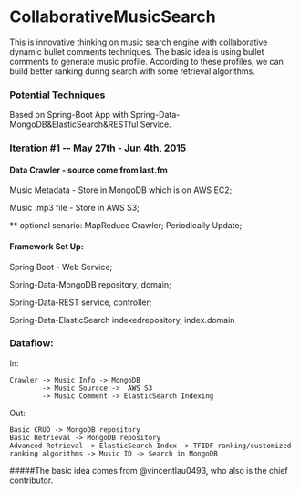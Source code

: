 # CollaborativeMusicSearch
This is innovative thinking on music search engine with collaborative dynamic bullet comments techniques. The basic idea is using bullet comments to generate music profile. According to these profiles, we can build better ranking during search with some retrieval algorithms. 

### Potential Techniques
Based on Spring-Boot App with Spring-Data-MongoDB&ElasticSearch&RESTful Service. 

### Iteration #1 -- May 27th - Jun 4th, 2015

#### Data Crawler - source come from last.fm

Music Metadata - Store in MongoDB which is on AWS EC2;

Music .mp3 file - Store in AWS S3;

** optional senario: MapReduce Crawler; Periodically Update; 


#### Framework Set Up:

Spring Boot - Web Service;

Spring-Data-MongoDB repository, domain;

Spring-Data-REST service, controller;

Spring-Data-ElasticSearch indexedrepository, index.domain

### Dataflow:

In: 

    Crawler -> Music Info -> MongoDB 
            -> Music Sourcce ->  AWS S3 
            -> Music Comment -> ElasticSearch Indexing 

Out:

    Basic CRUD -> MongoDB repository
    Basic Retrieval -> MongoDB repository
    Advanced Retrieval -> ElasticSearch Index -> TFIDF ranking/customized ranking algorithms -> Music ID -> Search in MongoDB 
    



#####The basic idea comes from @vincentlau0493, who also is the chief contributor. 
